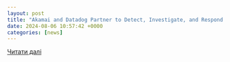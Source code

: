 ```yaml
---
layout: post
title: "Akamai and Datadog Partner to Detect, Investigate, and Respond to Threats Across Applications and Workloads"
date: 2024-08-06 10:57:42 +0000
categories: [news]
---
```


[Читати далі](https://www.prnewswire.com/news-releases/akamai-and-datadog-partner-to-detect-investigate-and-respond-to-threats-across-applications-and-workloads-302214752.html)
